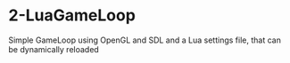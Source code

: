 2-LuaGameLoop
=============

Simple GameLoop using OpenGL and SDL and a Lua settings file, that can be dynamically reloaded